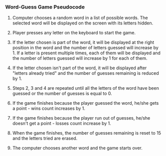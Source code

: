 ### Word-Guess Game Pseudocode

1. Computer chooses a random word in a list of possible words. The selected word will be displayed
on the screen with its letters hidden.

2. Player presses any letter on the keyboard to start the game.

3. If the letter chosen is part of the word, it will be displayed at the right position in the word and the number of letters guessed will increase by 1. If a letter is present multiple times, each of them will be displayed and the number of letters guessed will increase by 1 for each of them.

4. If the letter chosen isn't part of the word, it will be displayed after "letters already tried" and the 
number of guesses remaining is reduced by 1.

5. Steps 2, 3 and 4  are repeated until all the letters of the word have been guessed or the number of guesses is equal to 0.
    
6. If the game finishes because the player guessed the word, he/she gets a point - wins count increases by 1.

7. If the game finishes because the player run out of guesses, he/she doesn't get a point - losses count increase by 1.

8. When the game finishes, the number of guesses remaining is reset to 15 and the letters tried are erased.

9. The computer chooses another word and the game starts over.




